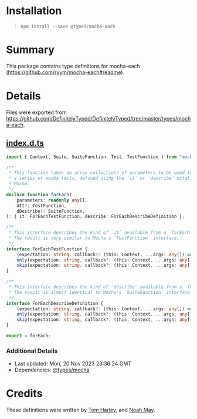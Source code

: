 # Installation
> `npm install --save @types/mocha-each`

# Summary
This package contains type definitions for mocha-each (https://github.com/ryym/mocha-each#readme).

# Details
Files were exported from https://github.com/DefinitelyTyped/DefinitelyTyped/tree/master/types/mocha-each.
## [index.d.ts](https://github.com/DefinitelyTyped/DefinitelyTyped/tree/master/types/mocha-each/index.d.ts)
````ts
import { Context, Suite, SuiteFunction, Test, TestFunction } from "mocha";

/**
 * This function takes an array collections of parameters to be used in
 * a series of mocha tests, defined using the `it` or `describe` notation common to
 * Mocha.
 */
declare function forEach(
    parameters: readonly any[],
    dIt?: TestFunction,
    dDescribe?: SuiteFunction,
): { it: ForEachTestFunction; describe: ForEachDescribeDefinition };

/**
 * This interface describes the kind of `it` available from a `forEach` call.
 * The result is very similar to Mocha's `TestFunction` interface.
 */
interface ForEachTestFunction {
    (expectation: string, callback?: (this: Context, ...args: any[]) => any): Test;
    only(expectation: string, callback?: (this: Context, ...args: any[]) => any): Test;
    skip(expectation: string, callback?: (this: Context, ...args: any[]) => any): Test;
}

/**
 * This interface describes the kind of `describe` available from a `forEach` call.
 * The result is almost identical to Mocha's `SuiteFunction` interface.
 */
interface ForEachDescribeDefinition {
    (expectation: string, callback?: (this: Context, ...args: any[]) => any): Suite;
    only(expectation: string, callback?: (this: Context, ...args: any[]) => any): Suite;
    skip(expectation: string, callback?: (this: Context, ...args: any[]) => any): Suite;
}

export = forEach;

````

### Additional Details
 * Last updated: Mon, 20 Nov 2023 23:36:24 GMT
 * Dependencies: [@types/mocha](https://npmjs.com/package/@types/mocha)

# Credits
These definitions were written by [Tom Harley](https://github.com/magnostherobot), and [Noah May](https://github.com/nmay231).
